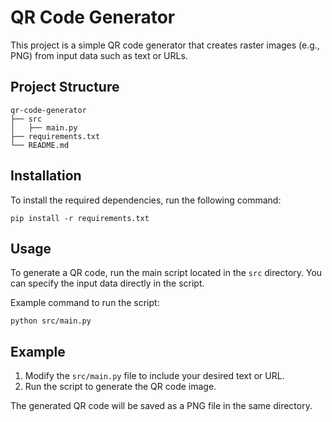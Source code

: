 # QR Code Generator

This project is a simple QR code generator that creates raster images (e.g., PNG) from input data such as text or URLs.

## Project Structure

```
qr-code-generator
├── src
│   ├── main.py
├── requirements.txt
└── README.md
```

## Installation

To install the required dependencies, run the following command:

```
pip install -r requirements.txt
```

## Usage

To generate a QR code, run the main script located in the `src` directory. You can specify the input data directly in the script.

Example command to run the script:

```
python src/main.py
```

## Example

1. Modify the `src/main.py` file to include your desired text or URL.
2. Run the script to generate the QR code image.

The generated QR code will be saved as a PNG file in the same directory.